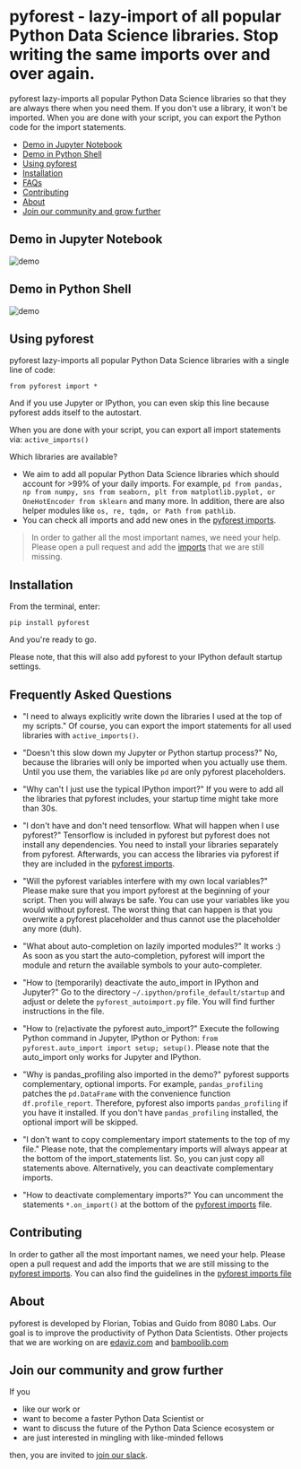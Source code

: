 # pyforest - lazy-import of all popular Python Data Science libraries. Stop writing the same imports over and over again.

pyforest lazy-imports all popular Python Data Science libraries so that they are always there when you need them. If you don't use a library, it won't be imported. When you are done with your script, you can export the Python code for the import statements.

- [Demo in Jupyter Notebook](#demo-in-jupyter-notebook)
- [Demo in Python Shell](#demo-in-python-shell)
- [Using pyforest](#using-pyforest)
- [Installation](#installation)
- [FAQs](#faqs)
- [Contributing](#contributing)
- [About](#about)
- [Join our community and grow further](#join-our-community-and-grow-further)



## Demo in Jupyter Notebook
<!-- ![demo](https://bamboolib.com/pyforest/pyforest_demo_in_jupyter.png) -->
![demo](https://bamboolib.com/pyforest/pyforest_demo_in_jupyter.gif)


## Demo in Python Shell
![demo](https://bamboolib.com/pyforest/pyforest_demo_in_python_shell.png)


## Using pyforest
pyforest lazy-imports all popular Python Data Science libraries with a single line of code:

`from pyforest import *`

And if you use Jupyter or IPython, you can even skip this line because pyforest adds itself to the autostart.

When you are done with your script, you can export all import statements via:
`active_imports()`


Which libraries are available?
- We aim to add all popular Python Data Science libraries which should account for >99% of your daily imports. For example, `pd from pandas, np from numpy, sns from seaborn, plt from matplotlib.pyplot, or OneHotEncoder from sklearn` and many more. In addition, there are also helper modules like `os, re, tqdm, or Path from pathlib`.
- You can check all imports and add new ones in the [pyforest imports](src/pyforest/_imports.py).

> In order to gather all the most important names, we need your help. Please open a pull request and add the [imports](src/pyforest/_imports.py) that we are still missing.


## Installation
From the terminal, enter:

`pip install pyforest`

And you're ready to go.

Please note, that this will also add pyforest to your IPython default startup settings.


## Frequently Asked Questions

- "I need to always explicitly write down the libraries I used at the top of my scripts." Of course, you can export the import statements for all used libraries with `active_imports()`.

- "Doesn't this slow down my Jupyter or Python startup process?" No, because the libraries will only be imported when you actually use them. Until you use them, the variables like `pd` are only pyforest placeholders.

- "Why can't I just use the typical IPython import?" If you were to add all the libraries that pyforest includes, your startup time might take more than 30s.

- "I don't have and don't need tensorflow. What will happen when I use pyforest?" Tensorflow is included in pyforest but pyforest does not install any dependencies. You need to install your libraries separately from pyforest. Afterwards, you can access the libraries via pyforest if they are included in the [pyforest imports](src/pyforest/_imports.py).

- "Will the pyforest variables interfere with my own local variables?" Please make sure that you import pyforest at the beginning of your script. Then you will always be safe. You can use your variables like you would without pyforest. The worst thing that can happen is that you overwrite a pyforest placeholder and thus cannot use the placeholder any more (duh).

- "What about auto-completion on lazily imported modules?" It works :) As soon as you start the auto-completion, pyforest will import the module and return the available symbols to your auto-completer.

- "How to (temporarily) deactivate the auto_import in IPython and Jupyter?" Go to the directory `~/.ipython/profile_default/startup` and adjust or delete the `pyforest_autoimport.py` file. You will find further instructions in the file.

- "How to (re)activate the pyforest auto_import?" Execute the following Python command in Jupyter, IPython or Python: `from pyforest.auto_import import setup; setup()`. Please note that the auto_import only works for Jupyter and IPython.

- "Why is pandas_profiling also imported in the demo?" pyforest supports complementary, optional imports. For example, `pandas_profiling` patches the `pd.DataFrame` with the convenience function `df.profile_report`. Therefore, pyforest also imports `pandas_profiling` if you have it installed. If you don't have `pandas_profiling` installed, the optional import will be skipped.

- "I don't want to copy complementary import statements to the top of my file." Please note, that the complementary imports will always appear at the bottom of the import_statements list. So, you can just copy all statements above. Alternatively, you can deactivate complementary imports.

- "How to deactivate complementary imports?" You can uncomment the statements `*.on_import()` at the bottom of the [pyforest imports](src/pyforest/_imports.py) file.


## Contributing
In order to gather all the most important names, we need your help. Please open a pull request and add the imports that we are still missing to the [pyforest imports](src/pyforest/_imports.py). You can also find the guidelines in the [pyforest imports file](src/pyforest/_imports.py)


## About
pyforest is developed by Florian, Tobias and Guido from 8080 Labs. Our goal is to improve the productivity of Python Data Scientists. Other projects that we are working on are [edaviz.com](https://edaviz.com) and [bamboolib.com](https://bamboolib.com)


## Join our community and grow further
If you
- like our work or
- want to become a faster Python Data Scientist or
- want to discuss the future of the Python Data Science ecosystem or
- are just interested in mingling with like-minded fellows

then, you are invited to [join our slack](https://join.slack.com/t/fasterpyds/shared_invite/enQtNzExNDMxNzQ3NTU0LTNhMjI3MTM5ZGZlN2Y4NWIwOWUxZDg4ODE1MzkyNTc1NDhmNjg5ZGZhYmI1ZjBkNzgzMTI3MDcxNWMzZDA0NGQ).

